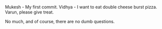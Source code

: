 
Mukesh - My first commit.
Vidhya - I want to eat double cheese burst pizza. Varun, please give treat.

No much, and of course, there are no dumb questions.
